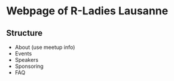 # Webpage of R-Ladies Lausanne

## Structure
- About (use meetup info)
- Events
- Speakers
- Sponsoring
- FAQ
